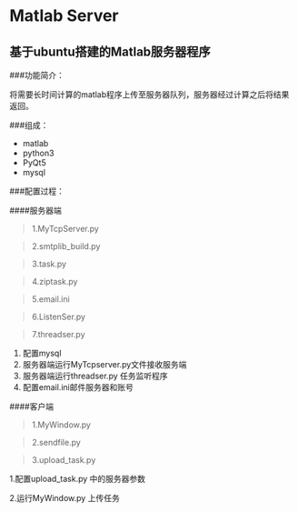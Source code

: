 Matlab Server
=============
基于ubuntu搭建的Matlab服务器程序
--------------------------------

###功能简介：

将需要长时间计算的matlab程序上传至服务器队列，服务器经过计算之后将结果返回。

###组成：
* matlab
* python3
* PyQt5
* mysql

###配置过程：

####服务器端

> 1.MyTcpServer.py

> 2.smtplib_build.py

> 3.task.py

> 4.ziptask.py

> 5.email.ini

> 6.ListenSer.py

> 7.threadser.py

1. 配置mysql
2. 服务器端运行MyTcpserver.py文件接收服务端
3. 服务器端运行threadser.py 任务监听程序
4. 配置email.ini邮件服务器和账号

####客户端

> 1.MyWindow.py

> 2.sendfile.py

> 3.upload_task.py


1.配置upload_task.py 中的服务器参数

2.运行MyWindow.py 上传任务 
